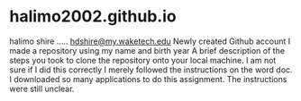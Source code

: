 # halimo2002.github.io
halimo shire ..... hdshire@my.waketech.edu
Newly created Github account
I made a repository using my name and birth year
A brief description of the steps you took to clone the repository onto your local machine. I am not sure if I did this correctly I merely followed the instructions on the word doc.
I downloaded so many applications to do this assignment. The instructions were still unclear.
